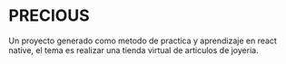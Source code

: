 # PRECIOUS

Un proyecto generado como metodo de practica y aprendizaje en react native, el tema es realizar una tienda virtual de articulos de joyeria.
